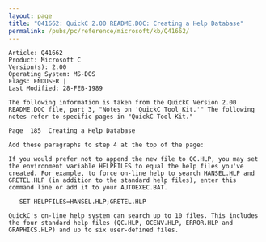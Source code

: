 ```yaml
---
layout: page
title: "Q41662: QuickC 2.00 README.DOC: Creating a Help Database"
permalink: /pubs/pc/reference/microsoft/kb/Q41662/
---
```


	Article: Q41662
	Product: Microsoft C
	Version(s): 2.00
	Operating System: MS-DOS
	Flags: ENDUSER |
	Last Modified: 28-FEB-1989
	
	The following information is taken from the QuickC Version 2.00
	README.DOC file, part 3, "Notes on 'QuickC Tool Kit.'" The following
	notes refer to specific pages in "QuickC Tool Kit."
	
	Page  185  Creating a Help Database
	
	Add these paragraphs to step 4 at the top of the page:
	
	If you would prefer not to append the new file to QC.HLP, you may set
	the environment variable HELPFILES to equal the help files you've
	created. For example, to force on-line help to search HANSEL.HLP and
	GRETEL.HLP (in addition to the standard help files), enter this
	command line or add it to your AUTOEXEC.BAT.
	
	   SET HELPFILES=HANSEL.HLP;GRETEL.HLP
	
	QuickC's on-line help system can search up to 10 files. This includes
	the four standard help files (QC.HLP, OCENV.HLP, ERROR.HLP and
	GRAPHICS.HLP) and up to six user-defined files.
